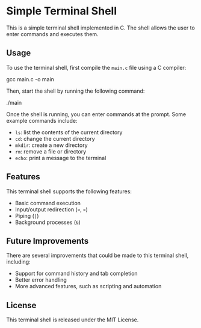 # Simple Terminal Shell

This is a simple terminal shell implemented in C. The shell allows the user to enter commands and executes them.

## Usage

To use the terminal shell, first compile the `main.c` file using a C compiler:

gcc main.c -o main


Then, start the shell by running the following command:

./main


Once the shell is running, you can enter commands at the prompt. Some example commands include:

- `ls`: list the contents of the current directory
- `cd`: change the current directory
- `mkdir`: create a new directory
- `rm`: remove a file or directory
- `echo`: print a message to the terminal

## Features

This terminal shell supports the following features:

- Basic command execution
- Input/output redirection (`>`, `<`)
- Piping (`|`)
- Background processes (`&`)

## Future Improvements

There are several improvements that could be made to this terminal shell, including:

- Support for command history and tab completion
- Better error handling
- More advanced features, such as scripting and automation

## License

This terminal shell is released under the MIT License. 


